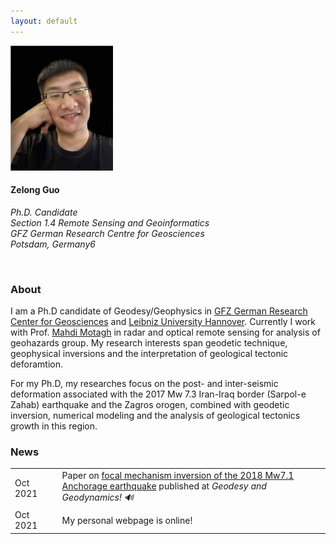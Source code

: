 ```yaml
---
layout: default
---
```

<p>
<img src="my_pho2.jpg" />
<h4>Zelong Guo</h4>
<i>Ph.D. Candidate
<br>
Section 1.4 Remote Sensing and Geoinformatics
<br>
GFZ German Research Centre for Geosciences
<br>
Potsdam, Germany6
</i>
</p>

<br>


### About 

I am a Ph.D candidate of Geodesy/Geophysics in [GFZ German Research Center for Geosciences](https://www.gfz-potsdam.de/en/home/) and [Leibniz University Hannover](https://www.uni-hannover.de/en/). Currently I work with Prof. [Mahdi Motagh](https://www.gfz-potsdam.de/en/staff/mahdi-motagh/sec14/) in radar and optical remote sensing for analysis of geohazards group. My research interests span geodetic technique, geophysical inversions and the interpretation of geological tectonic deforamtion.  

For my Ph.D, my researches focus on the post- and inter-seismic deformation associated with the 2017 Mw 7.3 Iran-Iraq border (Sarpol-e Zahab) earthquake and the Zagros orogen, combined with geodetic inversion, numerical modeling and the analysis of geological tectonics growth in this region.  

### News 
<!-- this is comments -->
<table style="width:100%">
  <tr>
    <td width="15%">Oct 2021</td>
    <td>Paper on <a href="https://www.sciencedirect.com/science/article/pii/S1674984721000690?via%3Dihub">focal mechanism inversion of the 2018 Mw7.1 Anchorage earthquake</a> published at <i>Geodesy and Geodynamics!  &#128266;</i></td>
  </tr>
  <tr>
    <td width="15%">Oct 2021</td>
    <td>My personal webpage is online!</td>
  </tr>
</table>

<br>

